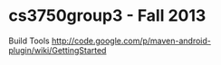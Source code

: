 cs3750group3 - Fall 2013
========================
Build Tools
http://code.google.com/p/maven-android-plugin/wiki/GettingStarted
